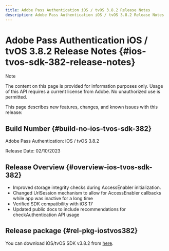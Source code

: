 ```yaml
---
title: Adobe Pass Authentication iOS / tvOS 3.8.2 Release Notes
description: Adobe Pass Authentication iOS / tvOS 3.8.2 Release Notes
---
```

# Adobe Pass Authentication iOS / tvOS 3.8.2 Release Notes {#ios-tvos-sdk-382-release-notes}

>[!NOTE]
>
>The content on this page is provided for information purposes only. Usage of this API requires a current license from Adobe. No unauthorized use is permitted.

This page describes new features, changes, and known issues with this release:

## Build Number {#build-no-ios-tvos-sdk-382}

Adobe Pass Authentication: iOS / tvOS 3.8.2

Release Date: 02/10/2023



## Release Overview {#overview-ios-tvos-sdk-382}

* Improved storage integrity checks during AccessEnabler initialization.
* Changed UrlSession mechanism to allow for AccessEnabler callbacks while app was inactive for a long time
* Verified SDK compatibility with iOS 17
* Updated public docs to include recommendations for checkAuthentication API usage


## Release package {#rel-pkg-iostvos382}

You can download iOS/tvOS SDK v3.8.2 from [here](https://tve.zendesk.com/hc/en-us/articles/204963209-iOS-tvOS-Native-AccessEnabler-Library).
